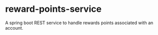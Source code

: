 # reward-points-service
A spring boot REST service to handle rewards points associated with an account.
